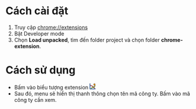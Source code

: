 # Cách cài đặt

1. Truy cập [chrome://extensions](chrome://extensions/)
2. Bật Developer mode
3. Chọn **Load unpacked**, tìm đến folder project và chọn folder **chrome-extension**.

# Cách sử dụng

-   Bấm vào biểu tượng extension ![alt text](./icons/icon16.png)
-   Sau đó, menu sẽ hiển thị thanh thông chọn tên mã công ty. Bấm vào mã công ty cần xem.
